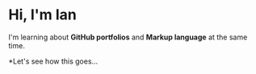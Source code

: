 # Hi, I'm Ian

I'm learning about **GitHub portfolios** and **Markup language** at the same time. 

*Let's see how this goes...
